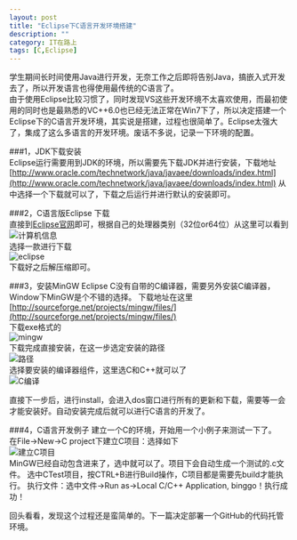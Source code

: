 ```yaml
---
layout: post
title: "Eclipse下C语言开发环境搭建"
description: ""
category: IT在路上
tags: [C,Eclipse]
---
```


学生期间长时间使用Java进行开发，无奈工作之后即将告别Java，搞嵌入式开发去了，所以开发语言也得使用最传统的C语言了。  
由于使用Eclipse比较习惯了，同时发现VS这些开发环境不太喜欢使用，而最初使用的同时也是最熟悉的VC++6.0也已经无法正常在Win7下了，所以决定搭建一个Eclipse下的C语言开发环境，其实说是搭建，过程也很简单了。Eclipse太强大了，集成了这么多语言的开发环境。废话不多说，记录一下环境的配置。

###1，JDK下载安装    
Eclipse运行需要用到JDK的环境，所以需要先下载JDK并进行安装，下载地址[http://www.oracle.com/technetwork/java/javaee/downloads/index.html](http://www.oracle.com/technetwork/java/javaee/downloads/index.html) 从中选择一个下载就可以了，下载之后运行并进行默认的安装即可。  

###2，C语言版Eclipse 下载    
直接到[Eclipse官网](http://www.eclipse.org/downloads/)即可，根据自己的处理器类别（32位or64位）从这里可以看到   
![计算机信息](http://oldmo.github.io/images/2013/0510/eclipse1.jpg)  
选择一款进行下载  
![eclipse](http://oldmo.github.io/images/2013/0510/eclipse.jpg)   
下载好之后解压缩即可。

###3，安装MinGW
Eclipse C没有自带的C编译器，需要另外安装C编译器，Window下MinGW是个不错的选择。
下载地址在这里[http://sourceforge.net/projects/mingw/files/](http://sourceforge.net/projects/mingw/files/)   
下载exe格式的  
![mingw](http://oldmo.github.io/images/2013/0510/elipse2.jpg)  
下载完成直接安装，在这一步选定安装的路径  
![路径](http://oldmo.github.io/images/2013/0510/eclipse3.jpg)  
选择要安装的编译器组件，这里选C和C++就可以了  
![C编译](http://oldmo.github.io/images/2013/0510/eclipse4.jpg)

直接下一步后，进行install，会进入dos窗口进行所有的更新和下载，需要等一会才能安装好。自动安装完成后就可以进行C语言的开发了。

###4，C语言开发例子
建立一个C的环境，开始用一个小例子来测试一下了。  
在File->New->C project下建立C项目：选择如下  
![建立C项目](http://oldmo.github.io/images/2013/0510/eclipse5.jpg)  
MinGW已经自动包含进来了，选中就可以了。项目下会自动生成一个测试的.c文件。
选中CTest项目，按CTRL+B进行Build操作，C项目都是需要先build才能执行。
执行文件：选中文件->Run as->Local C/C++ Application, binggo！执行成功！

回头看看，发现这个过程还是蛮简单的。下一篇决定部署一个GitHub的代码托管环境。